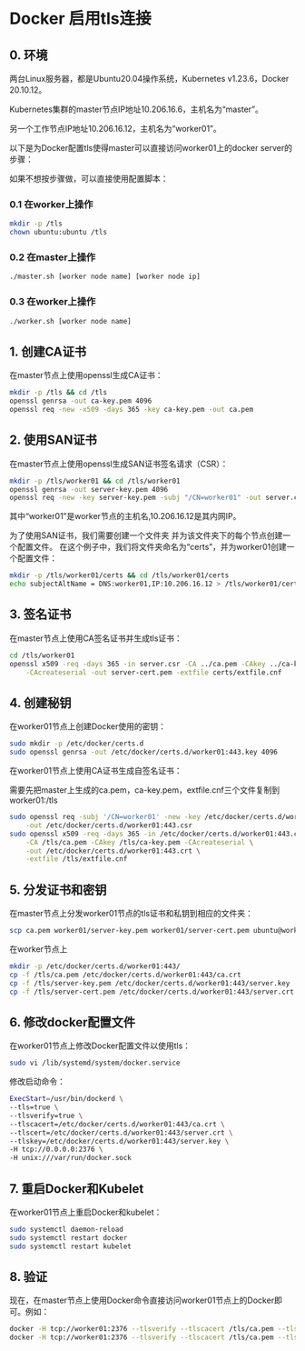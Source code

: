 # Docker 启用tls连接

## 0. 环境

两台Linux服务器，都是Ubuntu20.04操作系统，Kubernetes v1.23.6，Docker 20.10.12。

Kubernetes集群的master节点IP地址10.206.16.6，主机名为“master”。

另一个工作节点IP地址10.206.16.12，主机名为“worker01”。

以下是为Docker配置tls使得master可以直接访问worker01上的docker server的步骤：

如果不想按步骤做，可以直接使用配置脚本：

### 0.1 在worker上操作

```sh
mkdir -p /tls
chown ubuntu:ubuntu /tls
```

### 0.2 在master上操作

```sh
./master.sh [worker node name] [worker node ip]
```

### 0.3 在worker上操作

```sh
./worker.sh [worker node name]
```



## 1. 创建CA证书
在master节点上使用openssl生成CA证书：
```sh
mkdir -p /tls && cd /tls
openssl genrsa -out ca-key.pem 4096
openssl req -new -x509 -days 365 -key ca-key.pem -out ca.pem
```

## 2. 使用SAN证书
在master节点上使用openssl生成SAN证书签名请求（CSR）：
```sh
mkdir -p /tls/worker01 && cd /tls/worker01
openssl genrsa -out server-key.pem 4096
openssl req -new -key server-key.pem -subj "/CN=worker01" -out server.csr
```

其中“worker01”是worker节点的主机名,10.206.16.12是其内网IP。


为了使用SAN证书，我们需要创建一个文件夹
并为该文件夹下的每个节点创建一个配置文件。
在这个例子中，我们将文件夹命名为“certs”，并为worker01创建一个配置文件：

```sh
mkdir -p /tls/worker01/certs && cd /tls/worker01/certs
echo subjectAltName = DNS:worker01,IP:10.206.16.12 > /tls/worker01/certs/extfile.cnf
```

## 3. 签名证书
在master节点上使用CA签名证书并生成tls证书：
```sh
cd /tls/worker01
openssl x509 -req -days 365 -in server.csr -CA ../ca.pem -CAkey ../ca-key.pem \
    -CAcreateserial -out server-cert.pem -extfile certs/extfile.cnf
```

## 4. 创建秘钥

在worker01节点上创建Docker使用的密钥：

```sh
sudo mkdir -p /etc/docker/certs.d
sudo openssl genrsa -out /etc/docker/certs.d/worker01:443.key 4096
```

在worker01节点上使用CA证书生成自签名证书：

需要先把master上生成的ca.pem，ca-key.pem，extfile.cnf三个文件复制到worker01:/tls

```sh
sudo openssl req -subj '/CN=worker01' -new -key /etc/docker/certs.d/worker01:443.key \
    -out /etc/docker/certs.d/worker01:443.csr
sudo openssl x509 -req -days 365 -in /etc/docker/certs.d/worker01:443.csr \
    -CA /tls/ca.pem -CAkey /tls/ca-key.pem -CAcreateserial \
	-out /etc/docker/certs.d/worker01:443.crt \
	-extfile /tls/extfile.cnf
```

## 5. 分发证书和密钥
在master节点上分发worker01节点的tls证书和私钥到相应的文件夹：
```sh
scp ca.pem worker01/server-key.pem worker01/server-cert.pem ubuntu@worker01:/tls
```

在worker节点上
```sh
mkdir -p /etc/docker/certs.d/worker01:443/
cp -f /tls/ca.pem /etc/docker/certs.d/worker01:443/ca.crt
cp -f /tls/server-key.pem /etc/docker/certs.d/worker01:443/server.key
cp -f /tls/server-cert.pem /etc/docker/certs.d/worker01:443/server.crt
```

## 6. 修改docker配置文件

在worker01节点上修改Docker配置文件以使用tls：

```sh
sudo vi /lib/systemd/system/docker.service
```

修改启动命令：

```sh
ExecStart=/usr/bin/dockerd \
--tls=true \
--tlsverify=true \
--tlscacert=/etc/docker/certs.d/worker01:443/ca.crt \
--tlscert=/etc/docker/certs.d/worker01:443/server.crt \
--tlskey=/etc/docker/certs.d/worker01:443/server.key \
-H tcp://0.0.0.0:2376 \
-H unix:///var/run/docker.sock
```

## 7. 重启Docker和Kubelet
在worker01节点上重启Docker和kubelet：

```sh
sudo systemctl daemon-reload
sudo systemctl restart docker
sudo systemctl restart kubelet
```

## 8. 验证

现在，在master节点上使用Docker命令直接访问worker01节点上的Docker即可。例如：
```sh
docker -H tcp://worker01:2376 --tlsverify --tlscacert /tls/ca.pem --tlscert /tls/worker01/server-cert.pem --tlskey /tls/worker01/server-key.pem version
docker -H tcp://worker01:2376 --tlsverify --tlscacert /tls/ca.pem --tlscert /tls/worker01/server-cert.pem --tlskey /tls/worker01/server-key.pem images
```
